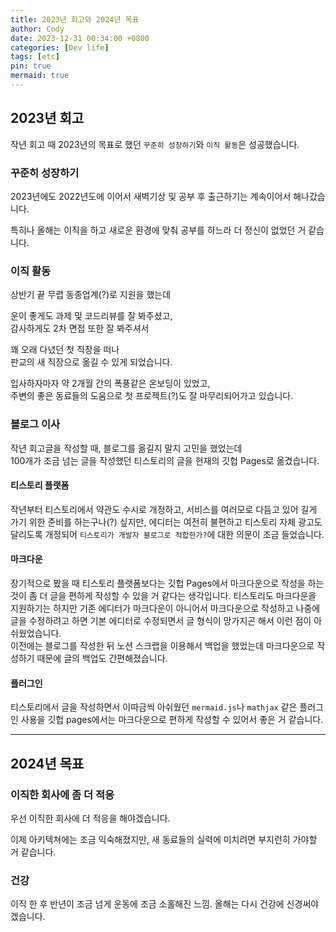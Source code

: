 ```yaml
---
title: 2023년 회고와 2024년 목표
author: Cody
date: 2023-12-31 00:34:00 +0800
categories: [Dev life]
tags: [etc]
pin: true
mermaid: true
---
```


## 2023년 회고
작년 회고 때 2023년의 목표로 했던
`꾸준히 성장하기`와 `이직 활동`은 성공했습니다.

### 꾸준히 성장하기
2023년에도 2022년도에 이어서 새벽기상 및 공부 후 출근하기는 계속이어서 해나갔습니다.  

특히나 올해는 이직을 하고 새로운 환경에 맞춰 공부를 하느라 더 정신이 없었던 거 같습니다.

### 이직 활동
상반기 끝 무렵 동종업계(?)로 지원을 했는데  

운이 좋게도 과제 및 코드리뷰를 잘 봐주셨고,  
감사하게도 2차 면접 또한 잘 봐주셔서  

꽤 오래 다녔던 첫 직장을 떠나  
판교의 새 직장으로 옮길 수 있게 되었습니다.  

입사하자마자 약 2개월 간의 폭풍같은 온보딩이 있었고,  
주변의 좋은 동료들의 도움으로 첫 프로젝트(?)도 잘 마무리되어가고 있습니다.

### 블로그 이사
작년 회고글을 작성할 때, 블로그를 옮길지 말지 고민을 했었는데   
100개가 조금 넘는 글을 작성했던 티스토리의 글을 현재의 깃헙 Pages로 옮겼습니다.

#### 티스토리 플랫폼
작년부터 티스토리에서 약관도 수시로 개정하고, 서비스를 여러모로 다듬고 있어 길게 가기 위한 준비를 하는구나(?) 싶지만, 에디터는 여전히 불편하고 티스토리 자체 광고도 달리도록 개정되어 `티스토리가 개발자 블로그로 적합한가?`에 대한 의문이 조금 들었습니다.

#### 마크다운
장기적으로 봤을 때 티스토리 플랫폼보다는 깃헙 Pages에서 마크다운으로 작성을 하는 것이 좀 더 글을 편하게 작성할 수 있을 거 같다는 생각입니다. 티스토리도 마크다운을 지원하기는 하지만 기존 에디터가 마크다운이 아니어서 마크다운으로 작성하고 나중에 글을 수정하려고 하면 기본 에디터로 수정되면서 글 형식이 망가지곤 해서 이런 점이 아쉬웠었습니다.  
이전에는 블로그를 작성한 뒤 노션 스크랩을 이용해서 백업을 했었는데 마크다운으로 작성하기 때문에 글의 백업도 간편해졌습니다.

#### 플러그인
티스토리에서 글을 작성하면서 이따금씩 아쉬웠던 `mermaid.js`나 `mathjax` 같은 플러그인 사용을 깃헙 pages에서는 마크다운으로 편하게 작성할 수 있어서 좋은 거 같습니다.

---

## 2024년 목표
### 이직한 회사에 좀 더 적응
우선 이직한 회사에 더 적응을 해야겠습니다.

이제 아키텍쳐에는 조금 익숙해졌지만, 새 동료들의 실력에 미치려면 부지런히 가야할 거 같습니다.

### 건강
이직 한 후 반년이 조금 넘게 운동에 조금 소홀해진 느낌. 올해는 다시 건강에 신경써야겠습니다.

